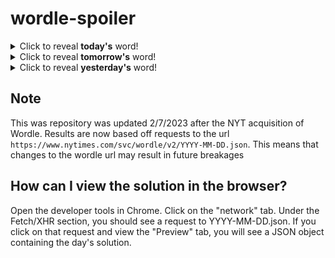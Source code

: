 # wordle-spoiler

<details>
  <summary>Click to reveal <b>today's</b> word!</summary>
  <br>
  <b> sweep </b>
</details>

<details>
  <summary>Click to reveal <b>tomorrow's</b> word!</summary>
  <br>
  <b> cider </b>
</details>

<details>
  <summary>Click to reveal <b>yesterday's</b> word!</summary>
  <br>
  <b> surly </b>
</details>

## Note
This was repository was updated 2/7/2023 after the NYT acquisition of Wordle. Results are now based off requests to the url `https://www.nytimes.com/svc/wordle/v2/YYYY-MM-DD.json`. This means that changes to the wordle url may result in future breakages

## How can I view the solution in the browser?
Open the developer tools in Chrome. Click on the "network" tab. Under the Fetch/XHR section, you should see a request to YYYY-MM-DD.json. If you click on that request and view the "Preview" tab, you will see a JSON object containing the day's solution.